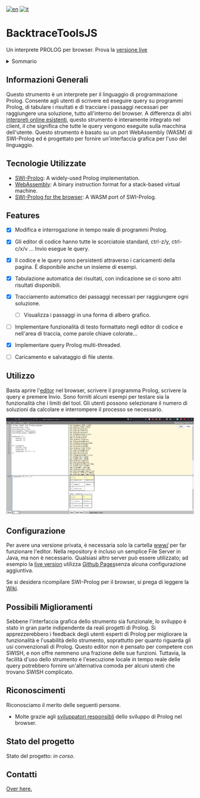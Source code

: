 [![en](https://img.shields.io/badge/lang-en-red.svg)](./README.md)
[![it](https://img.shields.io/badge/lang-it%20🇮🇹-6c9e6c.svg)](./README.it.md)



# BacktraceToolsJS

Un interprete PROLOG per browser. Prova la [versione live](https://dogemcdogeface.github.io/BacktraceToolsJS/www/editor/)


<!-- TABLE OF CONTENTS -->
<details>
  <summary>Sommario</summary>
<ol>
    <li><a href="#informazioni-generali">Informazioni Generali</a></li>
    <li><a href="#tecnologie-utilizzate">Tecnologie Usate</a></li>
    <li><a href="#features">Funzionalità</a></li>
    <li><a href="#utilizzo">Utilizzo</a></li>
    <li><a href="#configurazione">Configurazione</a></li>
    <li><a href="#possibili-miglioramenti">Possibili Miglioramenti</a></li>
    <li><a href="#stato-del-progetto">Stato del Progetto</a></li>
    <li><a href="#riconoscimenti">Riconoscimenti</a></li>
    <li><a href="#contatti">Contatti</a></li>
</ol>
</details>


## Informazioni Generali
Questo strumento è un interprete per il linguaggio di programmazione Prolog. Consente agli utenti di scrivere ed eseguire query su programmi Prolog, di tabulare i risultati e di tracciare i passaggi necessari per raggiungere una soluzione, tutto all'interno del browser. A differenza di altri [interpreti online esistenti](https://swish.swi-prolog.org/), questo strumento è interamente integrato nel client, il che significa che tutte le query vengono eseguite sulla macchina dell'utente.
Questo strumento è basato su un port WebAssembly (WASM) di SWI-Prolog ed è progettato per fornire un'interfaccia grafica per l'uso del linguaggio.

## Tecnologie Utilizzate
- [SWI-Prolog](https://www.swi-prolog.org/): A widely-used Prolog implementation.
- [WebAssembly](https://webassembly.org/): A binary instruction format for a stack-based virtual machine.
- [SWI-Prolog for the browser](https://swi-prolog.discourse.group/t/swi-prolog-in-the-browser-using-wasm/5650): A WASM port of SWI-Prolog.


## Features
- [x] Modifica e interrogazione in tempo reale di programmi Prolog.
- [X] Gli editor di codice hanno tutte le scorciatoie standard, ctrl-z/y, ctrl-c/x/v ... Invio esegue le query.
- [x] Il codice e le query sono persistenti attraverso i caricamenti della pagina. È disponibile anche un insieme di esempi.
- [x] Tabulazione automatica dei risultati, con indicazione se ci sono altri risultati disponibili.
- [X] Tracciamento automatico dei passaggi necessari per raggiungere ogni soluzione.
  - [ ] Visualizza i passaggi in una forma di albero grafico.
- [ ] Implementare funzionalità di testo formattato negli editor di codice e nell'area di traccia, come parole chiave colorate...
- [x] Implementare query Prolog multi-threaded.
- [ ] Caricamento e salvataggio di file utente.


## Utilizzo
Basta aprire l'[editor](https://dogemcdogeface.github.io/BacktraceToolsJS/www/editor/) nel browser, scrivere il programma Prolog, scrivere la query e premere Invio. Sono forniti alcuni esempi per testare sia la funzionalità che i limiti del tool. Gli utenti possono selezionare il numero di soluzioni da calcolare e interrompere il processo se necessario.

![alt text](./Screenshots/Example1.png)

## Configurazione
Per avere una versione privata, è necessaria solo la cartella [www/](https://github.com/dogeMcdogeface/BacktraceToolsJS/tree/master/www) per far funzionare l'editor. Nella repository è incluso un semplice File Server in Java, ma non è necessario. Qualsiasi altro server può essere utilizzato; ad esempio la [live version](https://dogemcdogeface.github.io/BacktraceToolsJS/www/editor/) utilizza [Github Pages](https://pages.github.com/)senza alcuna configurazione aggiuntiva.

Se si desidera ricompilare SWI-Prolog per il browser, si prega di leggere la [Wiki](https://swi-prolog.discourse.group/t/swi-prolog-in-the-browser-using-wasm/5650).



## Possibili Miglioramenti
Sebbene l'interfaccia grafica dello strumento sia funzionale, lo sviluppo è stato in gran parte indipendente da reali progetti di Prolog. Si apprezzerebbero i feedback degli utenti esperti di Prolog per migliorare la funzionalità e l'usabilità dello strumento, soprattutto per quanto riguarda gli usi convenzionali di Prolog. Questo editor non è pensato per competere con SWISH, e non offre nemmeno una frazione delle sue funzioni. Tuttavia, la facilità d'uso dello strumento e l'esecuzione locale in tempo reale delle query potrebbero fornire un'alternativa comoda per alcuni utenti che trovano SWISH complicato.


## Riconoscimenti

Riconosciamo il merito delle seguenti persone.
- Molte grazie agli [sviluppatori responsibli](https://swi-prolog.discourse.group/t/wiki-discussion-swi-prolog-in-the-browser-using-wasm/5651) dello sviluppo di Prolog nel browser.



## Stato del progetto
Stato del progetto: _in corso_.



## Contatti
[Over here.](https://github.com/dogeMcdogeface)


<!-- Optional -->
<!-- ## License -->
<!-- This project is open source and available under the [... License](). -->

<!-- You don't have to include all sections - just the one's relevant to your project -->
